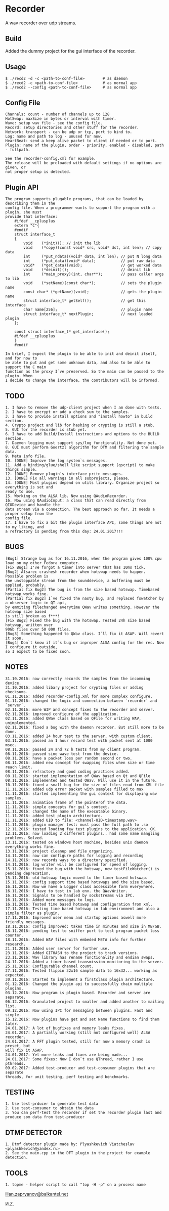 Recorder
========

A wav recorder over udp streams.


## Build
   Added the dummy project for the gui interface of the recorder.

## Usage

    $ ./recd2 -d -c <path-to-conf-file>        # as daemon
    $ ./recd2 -c <path-to-conf-file>           # as normal app
    $ ./recd2 --config <path-to-conf-file>     # as normal app

## Config File
    Channels: count - number of channels up to 128
    HotSwap: maxSize in bytes or interval with timer.
    Wave: setup wav file - see the config file.
    Record: setup directories and other stuff for the recorder.
    Network: transport - can be udp or tcp, port to bind to.
    Log: name and path to log - unused for now.
    HeartBeat: send a keep alive packet to client if needed or to port.
    Plugin: name of the plugin, order - priority, enabled - disabled, path - fullpath.

    See the recorder-config.xml for example.
    The release will be preloaded with default settings if no options are given, or
    not proper setup is detected.
## Plugin API

    The program supports plugable programs, that can be loaded by describing them in the
    config file. When a programmer wants to support the program with a plugin, she must
    provide that interface:
        #ifdef __cplusplus
        extern "C"{
        #endif
        struct interface_t
        {
            void    (*init)(); // init the lib
            void    (*copy)(const void* src, void* dst, int len); // copy data
            int     (*put_ndata)(void* data, int len); // put N long data
            int     (*put_data)(void* data);           // put raw data
            void*   (*get_data)(void);                 // get worked data
            void    (*deinit)();                       // deinit lib
            int     (*main_proxy)(int, char**);        // pass caller args to lib
            void    (*setName)(const char*);           // sets the plugin name
            const char* (*getName)(void);              // gets the plugin name
            struct interface_t* getSelf();             // get this interface
            char name[256];                            // plugin name
            struct interface_t* nextPlugin;            // next loaded plugin
        };

        const struct interface_t* get_interface();
        #ifdef __cplusplus
        }
        #endif

    In brief, I expect the plugin to be able to init and deinit itself, and for now to
    be able to put and get some unknown data, and also to be able to support the C main
    function as the proxy I`ve preserved. So the main can be passed to the plugin. When
    I decide to change the interface, the contributors will be informed.

## TODO
    1. I have to remove the udp-client project when I am done with tests.
    2. I have to encrypt or add a check sum to the samples.
    3. I have to provide install options and "install howto" in build section.
    4. Crypto project and lib for hashing or crypting is still a stub.
    5. GUI for the recorder is stub yet.
    6. I have to add Build/Install instructions and options to the BUILD section.
    7. Daemon logging must support sys/log functionality. Not done yet.
    8. GUI must perform Goertzl algorithm for DTM and filtering the sample data.
    9. Meta info file.
    10. [DONE] Improve the log system`s messages.
    11. Add a binding/glue/shell like script support (qscript) to make things simple.
    12. [DONE] Remove plugin`s interface pritn messages.
    13. [DONE] Fix all warnings in all subprojects, please.
    14. [DONE] Most plugins depend on utils library. Organize project so everything is set and
    ready to use.
    15. Working on the ALSA lib. Now using QAudioRecorder.
    16. Now using QAudioInput: a class that can read directly from QIODevice and handle the
    data stream via a connection. The best approach so far. It needs a proper setup from the
    config file.
    17. I have to fix a bit the plugin interface API, some things are not to my liking, and
    a refractory is pending from this day: 24.01.2017!!!

## BUGS
    [Bug1] Strange bug as for 16.11.2016, when the program gives 100% cpu load on my other Fedora computer.
    [Fix Bug1] I've forgot a timer into server that has 10ms tick.
    [Bug2] Alsarec crashesh recorder when hotswap needs to happen. Possible problem is
    the unstoppable stream from the sounddevice, a buffering must be applied, probably.
    [Partial fix Bug2] The bug is from the size based hotswap. Timebased hotswap works fine.
    [Partial fix Bug2] I`ve fixed the nasty bug, and replaced fswatcher by a observer logic in QT api,
    by emmiting filechanged everytime QWav writes something. However the hotswap size based
    is still broken as f***!
    [Fix Bug2] Fixed the bug with the hotswap. Tested 24h size based hotswap, written over
    90Gb files over 50 000 files.
    [Bug3] Something happened to QWav class. I`ll fix it ASAP. Will revert it soon.
    [Bug4] Don`t know if it`s bug or inproper ALSA config for the rec. Now I configure it outside,
    so I expect to be fixed soon.


## NOTES
    31.10.2016: now correctly records the samples from the incomming device.
    31.10.2016: added libary project for crypting files or adding checksums.
    01.11.2016: added recorder-config.xml for more complex configure.
    01.11.2016: changed the logic and connection between `recorder` and `server`.
    02.11.2016: more WIP and concept fixes to the recorder and server.
    02.11.2016: improved configure of the application.
    02.11.2016: added QWav class based on QFile for writing WAV, unimplemented.
    02.11.2016: fixed a bug with the daemon recorder. But still more to be done.
    03.11.2016: added 24 hour test to the server, with custom client.
    03.11.2016: passed an 1 hour record test with packet sent at 1000 msec.
    08.11.2016: passed 24 and 72 h tests from my client program.
    08.11.2016: passed sine wave test from the device.
    08.11.2016: have a packet loss per random second or two.
    08.11.2016: added new concept for swapping files when size or time reach limit.
    08.11.2016: refractory and good coding practices added.
    08.11.2016: started implementation of QWav based on Qt and QFile
    08.11.2016: implemented and tested QWav. Will use it in the future.
    10.11.2016: fixed a small bug for the size of files read from XML file
    11.11.2016: added udp error packet with samples filled to max
    11.11.2016: started implementing the gui context for displaying wav samples.
    11.11.2016: animation frame of the pointerof the data.
    11.11.2016: simple concepts for gui`s context.
    11.11.2016: changed the name of the executable binary.
    11.11.2016: added test plugin architecture.
    11.11.2016: added UID to file: <channel-UID-timestamp.wav>
    11.11.2016: plugin manager test: must pass the full path to .so
    12.11.2016: tested loading few test plugins to the application. OK.
    12.11.2016: now loading 2 different plugins.. had some name mangling problems. Solved.
    13.11.2016: tested on windows host machine, besides unix daemon everything works fine.
    13.11.2016: project cleanup and file organizing.
    14.11.2016: now can configure paths for logging and recording
    14.11.2016: now records wavs to a directory specified.
    14.11.2016: log writer will be configured for speed of logging.
    15.11.2016: fixed the bug with the hotswap, now testFileWatcher() is pending deprecation.
    15.11.2016: old hotswap logic moved to the timer based hotswap.
    15.11.2016: config support time based hotswaps and the size based.
    16.11.2016: Now we have a Logger class accessible form everywhere.
    16.11.2016: I have to test in lab env. the QWavWriter.
    16.11.2016: Signals to be handled by sockstreams via IPC.
    16.11.2016: Added more messages to logs.
    16.11.2016: Tested time based hotswap and configuration from xml.
    17.11.2016: Testing time based hotswap in lab environment and also a simple filter as plugin.
    17.11.2016: Improved user menu and startup options aswell more friendly messages.
    18.11.2016: config improved: takes time in minutes and size in MB/GB.
    18.11.2016: pending test to sniffer port to test program packet loss counter.
    18.11.2016: Added WAV files with embeded META info for further research.
    21.11.2016: Added user server for further use.
    23.11.2016: Added GITHASH to the project to track versions.
    23.11.2016: Wav library has rename functionality and endian swaps.
    24.11.2016: Added a timer based transmission monitoring to the server.
    25.11.2016: Configurable channel count.
    27.11.2016: Tested flippin 32x16 sample data to 16x32... working ax expected.
    30.11.2016: Started to implement a firstclass plugin architecture.
    01.12.2016: Changed the plugin api to successfully chain multiple plugins.
    03.12.2016: Now program is plugin based. Recorder and server are separate.
    06.12.2016: Granulated project to smaller and added another to mailing list.
    09.12.2016: Now using IPC for messaging between plugins. Fast and simple.
    15.12.2016: Now plugins have get and set Name functions to find them later.
    24.01.2017: A lot of bugfixes and memory leaks fixes.
    24.01.2017: A partially working (still not configured well) ALSA recorder.
    24.01.2017: A FFT plugin tested, still for now a memory crash is preset, but
    will fix it ASAP.
    24.01.2017: Yet more leaks and fixes are being made...
    24.01.2017: Some fixes: Now I don`t use QThread, rather I use pthreads.
    09.02.2017: Added test-producer and test-consumer plugins that are separate
    threads, for unit testing, perf testing and benchmarks.

## TESTING
    1. Use test-prducer to generate test data
    2. Use test-consumer to obtain the data
    3. You can perf-test the recorder if set the recorder plugin last and
    produce som data from test-producer

## DTMF DETECTOR
    1. Dtmf detector plugin made by: Plyashkevich Viatcheslav <plyashkevich@yandex.ru>
    2. See the main.cpp in the DFT plugin in the project for example detection.


## TOOLS
    1. topme - helper script to call "top -H -p" on a process name

<ilian.zapryanov@balkantel.net>

И.Z.

